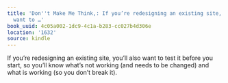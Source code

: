 ```yaml
---
title: 'Don''t Make Me Think,: If you’re redesigning an existing site, you’ll also
  want to …'
book_uuid: 4c05a002-1dc9-4c1a-b283-cc027b4d306e
location: '1632'
source: kindle
---
```


If you’re redesigning an existing site, you’ll also want to test it before you start, so you’ll know what’s not working (and needs to be changed) and what is working (so you don’t break it).